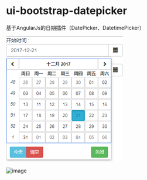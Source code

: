 # ui-bootstrap-datepicker
基于AngularJs的日期插件（DatePicker、DatetimePicker）

![image](./DatePicker.png)

![image](./DatetimePicker.png)
